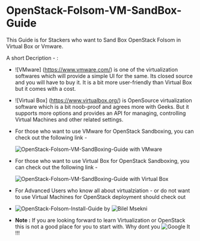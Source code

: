 OpenStack-Folsom-VM-SandBox-Guide
=================================

 This Guide is for Stackers who want to Sand Box OpenStack Folsom in Virtual Box or Vmware.
 
 A short Decription - :
 
 * ![VMware] (https://www.vmware.com/) is one of the virtualization softwares which will provide a simple UI for the same. Its closed source and you will have to buy it. It is a bit more user-friendly than Virtual Box but it comes with a cost. 
  
 * ![Virtual Box] (https://www.virtualbox.org/) is OpenSource virtualization software which is a bit noob-proof and agrees more with Geeks. But it supports more options and provides an API for managing, controlling Virtual Machines and other related settings.
  
 
 * For those who want to use VMware for OpenStack Sandboxing, you can check out the following link -
  
   ![OpenStack-Folsom-VM-SandBoxing-Guide with VMware](https://github.com/dguitarbite/OpenStack-Folsom-VM-SandBox-Guide/tree/VMware)
  
 * For those who want to use Virtual Box for OpenStack Sandboxing, you can check out the following link -
  
   ![OpenStack-Folsom-VM-SandBoxing-Guide with Virtual Box](https://github.com/dguitarbite/OpenStack-Folsom-VM-SandBox-Guide/tree/VirtualBox)
  
 * For Advanced Users who know all about virtualziation - or do not want to use Virtual Machines for OpenStack deployment should check out 
 * ![OpenStack-Folsom-Install-Guide](https://github.com/mseknibilel/OpenStack-Folsom-Install-guide/blob/master/OpenStack_Folsom_Install_Guide_WebVersion.rst) by ![Bilel Msekni](https://github.com/mseknibilel)
  
 * **Note :** If you are looking forward to learn Virtualization or OpenStack this is not a good place for you to start with. Why dont you ![Google It](https://www.google.com) !!!
 
